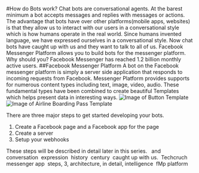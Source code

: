 #How do Bots work?
Chat bots are conversational agents. At the barest minimum a bot accepts messages and replies with messages or actions. The advantage that bots have over other platforms(mobile apps, websites) is that they allow us to interact with our users in a conversational style which is how humans operate in the real world. Since humans invented language, we have expressed ourselves in a conversational style. Now chat bots have caught up with us and they want to talk to all of us. Facebook Messenger Platform allows you to build bots for the messenger platform. Why should you? Facebook Messenger has reached 1.2 billion monthly active users.
##Facebook Messenger Platform
A bot on the Facebook messenger platform is simply a server side application that responds to incoming requests from Facebook. Messenger Platform provides supports for numerous content types including text, image, video, audio. These fundamental types have been combined to create beautiful Templates which helps present data in interesting ways.
![Image of Button Template](https://scontent-lht6-1.xx.fbcdn.net/v/t39.2365-6/13509162_1732711383655205_1306472501_n.png?oh=3a21e56d95d89a019c811478037c48ea&oe=5A0FEFAC)
![Image of Airline Boarding Pass Template](https://scontent-lht6-1.xx.fbcdn.net/v/t39.2365-6/13466921_1408414619175015_4955822_n.png?oh=d68a756c37400aca7a6f57288a67f31e&oe=5A09E163)

There are three major steps to get started developing your bots.
1. Create a Facebook page and a Facebook app for the page
2. Create a server
3. Setup your webhooks

These steps will be described in detail later in this series. 
 and 
conversation 
expression 
history 
century 
caught up with us. 
Techcruch messenger app 
steps, 3, architecture, in detail, intelligence 
fMp platform